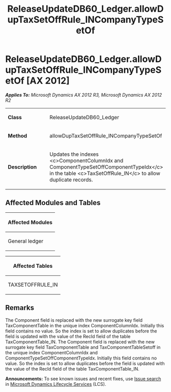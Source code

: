 ﻿---
title: ReleaseUpdateDB60_Ledger.allowDupTaxSetOffRule_INCompanyTypeSetOf
TOCTitle: ReleaseUpdateDB60_Ledger.allowDupTaxSetOffRule_INCompanyTypeSetOf
ms:assetid: 00620947-8548-b463-07e2-fa976359be74
ms:mtpsurl: https://msdn.microsoft.com/en-us/library/JJ684610(v=AX.60)
ms:contentKeyID: 49706307
ms.date: 05/18/2015
mtps_version: v=AX.60
---

# ReleaseUpdateDB60\_Ledger.allowDupTaxSetOffRule\_INCompanyTypeSetOf [AX 2012]


_**Applies To:** Microsoft Dynamics AX 2012 R3, Microsoft Dynamics AX 2012 R2_

<table>
<colgroup>
<col style="width: 50%" />
<col style="width: 50%" />
</colgroup>
<tbody>
<tr class="odd">
<td><p><strong>Class</strong></p></td>
<td><p>ReleaseUpdateDB60_Ledger</p></td>
</tr>
<tr class="even">
<td><p><strong>Method</strong></p></td>
<td><p>allowDupTaxSetOffRule_INCompanyTypeSetOf</p></td>
</tr>
<tr class="odd">
<td><p><strong>Description</strong></p></td>
<td><p>Updates the indexes &lt;c&gt;ComponentColumnIdx and ComponentTypeSetOffComponentTypeIdx&lt;/c&gt; in the table &lt;c&gt;TaxSetOffRule_IN&lt;/c&gt; to allow duplicate records.</p></td>
</tr>
</tbody>
</table>


## Affected Modules and Tables

<table>
<colgroup>
<col style="width: 100%" />
</colgroup>
<thead>
<tr class="header">
<th><p>Affected Modules</p></th>
</tr>
</thead>
<tbody>
<tr class="odd">
<td><p>General ledger</p></td>
</tr>
</tbody>
</table>


<table>
<colgroup>
<col style="width: 100%" />
</colgroup>
<thead>
<tr class="header">
<th><p>Affected Tables</p></th>
</tr>
</thead>
<tbody>
<tr class="odd">
<td><p>TAXSETOFFRULE_IN</p></td>
</tr>
</tbody>
</table>


## Remarks

The Component field is replaced with the new surrogate key field TaxComponentTable in the unique index ComponentColumnIdx. Initially this field contains no value. So the index is set to allow duplicates before the field is updated with the value of the RecId field of the table TaxComponentTable\_IN. The Component field is replaced with the new surrogate key field TaxComponentTable and TaxComponentTableSetoff in the unique index ComponentColumnIdx and ComponentTypeSetOffComponentTypeIdx. Initially this field contains no value. So the index is set to allow duplicates before the field is updated with the value of the RecId field of the table TaxComponentTable\_IN.

  
**Announcements:** To see known issues and recent fixes, use [Issue search](http://go.microsoft.com/fwlink/?linkid=389258) in [Microsoft Dynamics Lifecycle Services](http://go.microsoft.com/fwlink/?linkid=306505) (LCS).

